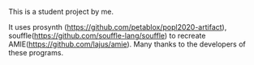 This is a student project by me.

It uses prosynth (https://github.com/petablox/popl2020-artifact), souffle(https://github.com/souffle-lang/souffle) to recreate AMIE(https://github.com/lajus/amie). Many thanks to the developers of these programs.
